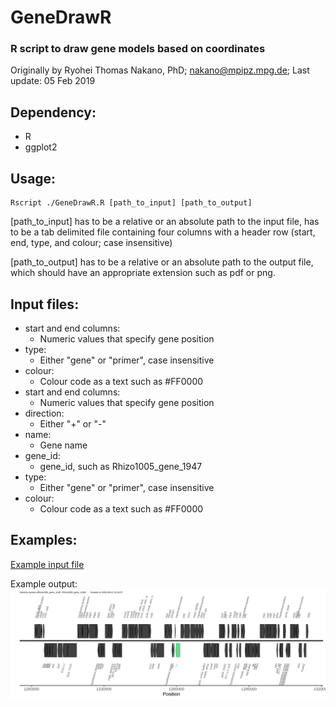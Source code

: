 # GeneDrawR
### R script to draw gene models based on coordinates

Originally by Ryohei Thomas Nakano, PhD; nakano@mpipz.mpg.de; Last update: 05 Feb 2019

## Dependency:
- R
- ggplot2

## Usage:
```
Rscript ./GeneDrawR.R [path_to_input] [path_to_output]
```
[path_to_input]  has to be a relative or an absolute path to the input file, has to be a tab delimited file containing four columns with a header row (start, end, type, and colour; case insensitive)

[path_to_output] has to be a relative or an absolute path to the output file, which should have an appropriate extension such as pdf or png.

## Input files:
- start and end columns:
    - Numeric values that specify gene position
- type:
    - Either "gene" or "primer", case insensitive
- colour:
    - Colour code as a text such as #FF0000
- start and end columns:
    - Numeric values that specify gene position
- direction:
    - Either "+" or "-"
- name:
    - Gene name
- gene_id:
    - gene_id, such as Rhizo1005_gene_1947
- type:
    - Either "gene" or "primer", case insensitive
- colour:
    - Colour code as a text such as #FF0000

## Examples:
[Example input file](input.txt)

Example output:
![Example output file](output.png)

